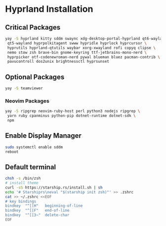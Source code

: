 # Hyprland Installation

## Critical Packages

```sh
yay -S hyprland kitty sddm swaync xdg-desktop-portal-hyprland qt6-wayland \
 qt5-wayland hyprpolkitagent swww hypridle hyprlock hyprcursor \
 hyprutils hyprland-qtutils waybar xorg-xwayland rofi copyq clipse \
 nemo stow zsh brave-bin gnome-keyring ttf-jetbrains-mono-nerd \
 hyprpicker otf-codenewroman-nerd pywal blueman bluez pacman-contrib \
 pavucontroll dos2unix brightnessctl hyprsunset
```

## Optional Packages

```sh
yay -S teamviewer
```

### Neovim Packages

```sh
yay -S ripgrep neovim-ruby-host perl python3 nodejs ripgrep \
 yarn ruby cpanminus python-pip dotnet-runtime dotnet-sdk \
 npm
```

## Enable Display Manager

```sh
sudo systemctl enable sddm
reboot
```

## Default terminal

```sh
chsh -s /bin/zsh
# install theme
curl -sS https://starship.rs/install.sh | sh
echo '# Starshiprs\neval "$(starship init zsh)"' >> .zshrc
cat >> ~/.zshrc <<EOF
# key bindings
bindkey  "^[[H"   beginning-of-line
bindkey  "^[[F"   end-of-line
bindkey  "^[[3~"  delete-char
EOF
```
